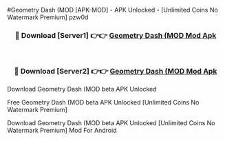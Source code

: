 #Geometry Dash (MOD [APK-MOD] - APK Unlocked - [Unlimited Coins No Watermark Premium] pzw0d



<div align="center">

<h3>🔴 Download [Server1] 👉👉 <a href="https://momento.my/?title=Geometry_Dash_(MOD">Geometry Dash (MOD Mod Apk</a></h3><br>

<h3>🔴 Download [Server2] 👉👉 <a href="https://momento.my/?title=Geometry_Dash_(MOD">Geometry Dash (MOD Mod Apk</a></h3>
</div>



Download Geometry Dash (MOD beta APK Unlocked

Free Geometry Dash (MOD beta APK Unlocked [Unlimited Coins No Watermark Premium]

Download Geometry Dash (MOD beta APK Unlocked [Unlimited Coins No Watermark Premium] Mod For Android
